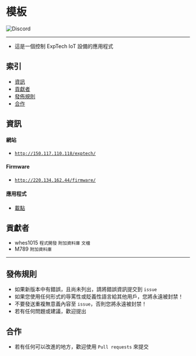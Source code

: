 # 模板
<img alt="Discord" src="https://img.shields.io/discord/926545182407688273">

------

- 這是一個控制 ExpTech IoT 設備的應用程式

## 索引
- [資訊](#資訊)
- [貢獻者](#貢獻者)
- [發佈規則](#發佈規則)
- [合作](#合作)

## 資訊
#### 網站
- [`http://150.117.110.118/exptech/`](http://150.117.110.118/exptech/)
#### Firmware
- [`http://220.134.162.44/firmware/`](http://220.134.162.44/firmware/)
#### 應用程式
- [載點](https://github.com/ExpTechTW/ExpTech-Home/releases)

## 貢獻者
- whes1015 `程式開發` `附加資料庫` `文檔`
- M789 `附加資料庫`

------

## 發佈規則
- 如果新版本中有錯誤，且尚未列出，請將錯誤資訊提交到 ```issue```
- 如果您使用任何形式的辱罵性或貶義性語言給其他用戶，您將永遠被封禁！
- 不要發送重複無意義內容至 ```issue```，否則您將永遠被封禁！
- 若有任何問題或建議，歡迎提出

## 合作
- 若有任何可以改進的地方，歡迎使用 ```Pull requests``` 來提交
